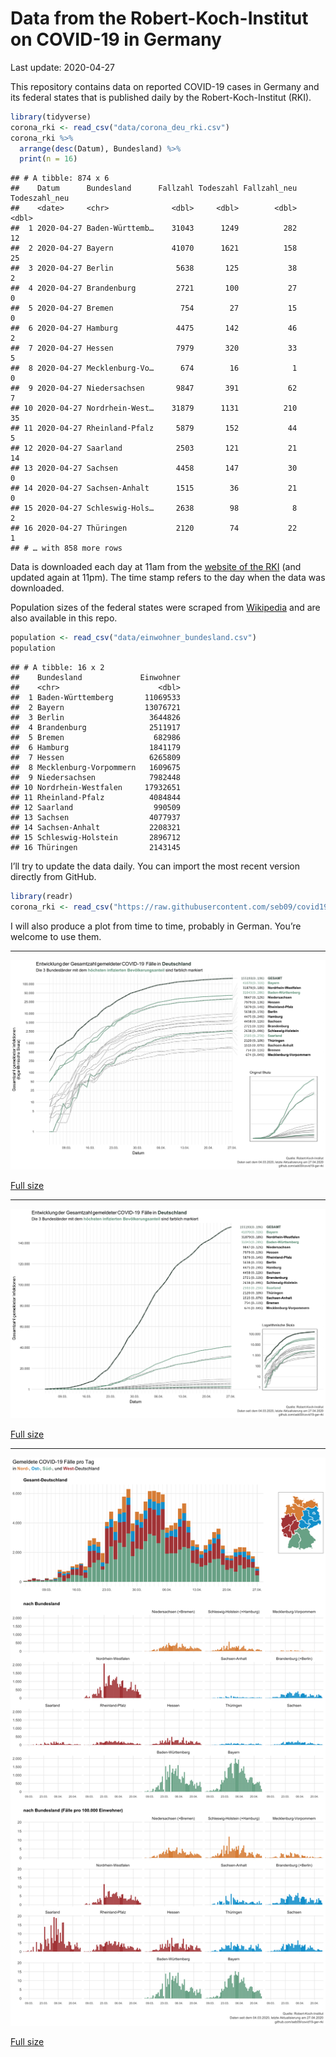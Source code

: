 Data from the Robert-Koch-Institut on COVID-19 in Germany
================
Last update: 2020-04-27

This repository contains data on reported COVID-19 cases in Germany and
its federal states that is published daily by the Robert-Koch-Institut
(RKI).

``` r
library(tidyverse)
corona_rki <- read_csv("data/corona_deu_rki.csv")
corona_rki %>% 
  arrange(desc(Datum), Bundesland) %>% 
  print(n = 16)
```

    ## # A tibble: 874 x 6
    ##    Datum      Bundesland      Fallzahl Todeszahl Fallzahl_neu Todeszahl_neu
    ##    <date>     <chr>              <dbl>     <dbl>        <dbl>         <dbl>
    ##  1 2020-04-27 Baden-Württemb…    31043      1249          282            12
    ##  2 2020-04-27 Bayern             41070      1621          158            25
    ##  3 2020-04-27 Berlin              5638       125           38             2
    ##  4 2020-04-27 Brandenburg         2721       100           27             0
    ##  5 2020-04-27 Bremen               754        27           15             0
    ##  6 2020-04-27 Hamburg             4475       142           46             2
    ##  7 2020-04-27 Hessen              7979       320           33             5
    ##  8 2020-04-27 Mecklenburg-Vo…      674        16            1             0
    ##  9 2020-04-27 Niedersachsen       9847       391           62             7
    ## 10 2020-04-27 Nordrhein-West…    31879      1131          210            35
    ## 11 2020-04-27 Rheinland-Pfalz     5879       152           44             5
    ## 12 2020-04-27 Saarland            2503       121           21            14
    ## 13 2020-04-27 Sachsen             4458       147           30             0
    ## 14 2020-04-27 Sachsen-Anhalt      1515        36           21             0
    ## 15 2020-04-27 Schleswig-Hols…     2638        98            8             2
    ## 16 2020-04-27 Thüringen           2120        74           22             1
    ## # … with 858 more rows

Data is downloaded each day at 11am from the [website of the
RKI](https://www.rki.de/DE/Content/InfAZ/N/Neuartiges_Coronavirus/Fallzahlen.html)
(and updated again at 11pm). The time stamp refers to the day when the
data was downloaded.

Population sizes of the federal states were scraped from
[Wikipedia](https://de.wikipedia.org/wiki/Liste_der_deutschen_Bundesl%C3%A4nder_nach_Bev%C3%B6lkerung)
and are also available in this repo.

``` r
population <- read_csv("data/einwohner_bundesland.csv")
population
```

    ## # A tibble: 16 x 2
    ##    Bundesland             Einwohner
    ##    <chr>                      <dbl>
    ##  1 Baden-Württemberg       11069533
    ##  2 Bayern                  13076721
    ##  3 Berlin                   3644826
    ##  4 Brandenburg              2511917
    ##  5 Bremen                    682986
    ##  6 Hamburg                  1841179
    ##  7 Hessen                   6265809
    ##  8 Mecklenburg-Vorpommern   1609675
    ##  9 Niedersachsen            7982448
    ## 10 Nordrhein-Westfalen     17932651
    ## 11 Rheinland-Pfalz          4084844
    ## 12 Saarland                  990509
    ## 13 Sachsen                  4077937
    ## 14 Sachsen-Anhalt           2208321
    ## 15 Schleswig-Holstein       2896712
    ## 16 Thüringen                2143145

I’ll try to update the data daily. You can import the most recent
version directly from GitHub.

``` r
library(readr)
corona_rki <- read_csv("https://raw.githubusercontent.com/seb09/covid19-ger-rki/master/data/corona_deu_rki.csv")
```

I will also produce a plot from time to time, probably in German. You’re
welcome to use them.

-----

<img src="plots/covid19-deu-rki-entwicklung.png">

[Full
size](https://github.com/seb09/covid19-ger-rki/raw/master/plots/covid19-deu-rki-entwicklung.png)

-----

<img src="plots/covid19-deu-rki-entwicklung-original-skala.png">

[Full
size](https://github.com/seb09/covid19-ger-rki/raw/master/plots/covid19-deu-rki-entwicklung-original-skala.png)

-----

<img src="plots/covid19-deu-rki-faelle-pro-tag.png">

[Full
size](https://github.com/seb09/covid19-ger-rki/raw/master/plots/covid19-deu-rki-faelle-pro-tag.png)
